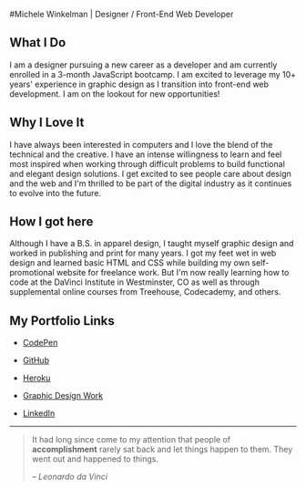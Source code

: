 
#Michele Winkelman | Designer / Front-End Web Developer

## What I Do

I am a designer pursuing a new career as a developer and am currently enrolled in a 3-month JavaScript bootcamp. I am excited to leverage my 10+ years' experience in graphic design as I transition into front-end web development. I am on the lookout for new opportunities!  

## Why I Love It

I have always been interested in computers and I love the blend of the technical and the creative. I have an intense willingness to learn and feel most inspired when working through difficult problems to build functional and elegant design solutions. I get excited to see people care about design and the web and I'm thrilled to be part of the digital industry as it continues to evolve into the future.

## How I got here

Although I have a B.S. in apparel design, I taught myself graphic design and worked in publishing and print for many years. I got my feet wet in web design and learned basic HTML and CSS while building my own self-promotional website for freelance work. But I'm now really learning how to code at the DaVinci Institute in Westminster, CO as well as through supplemental online courses from Treehouse, Codecademy, and others.


## My Portfolio Links

- [CodePen](http://codepen.io/mlwinkelman/)

- [GitHub](https://github.com/mlwinkelman/Michele-JavaScript-Class)

- [Heroku](https://coding-paradise.herokuapp.com/)

- [Graphic Design Work](https://mwdesignwork.wordpress.com/)

- [LinkedIn](https://www.linkedin.com/in/michelewinkelman)

---

> It had long since come to my attention
> that people of __accomplishment__
> rarely sat back and let things happen
> to them. They went out and happened
> to things.
>
> *– Leonardo da Vinci*



